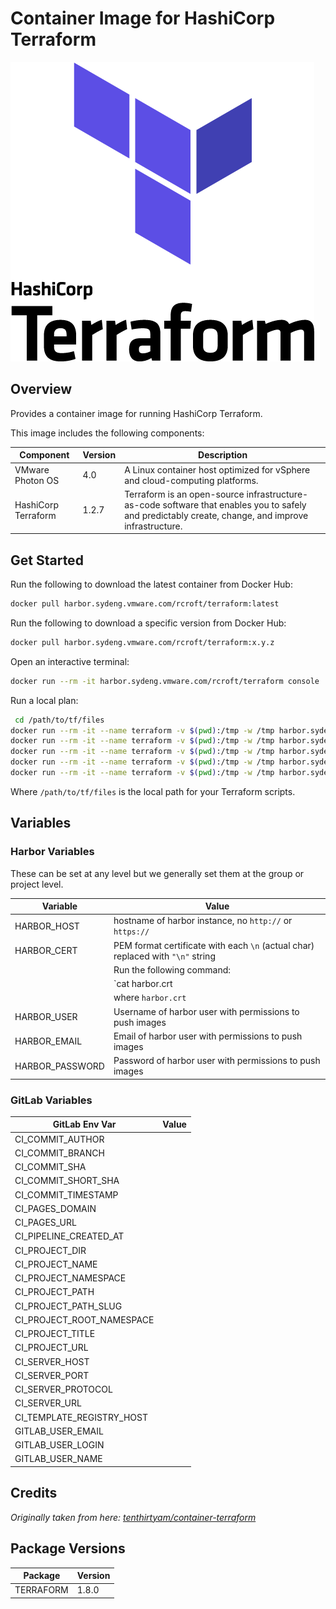 # Container Image for HashiCorp Terraform

![](logo.png)

## Overview

Provides a container image for running HashiCorp Terraform.

This image includes the following components:

| Component           | Version | Description                                                                                                                                        |
|---------------------|---------|----------------------------------------------------------------------------------------------------------------------------------------------------|
| VMware Photon OS    | 4.0     | A Linux container host optimized for vSphere and cloud-computing platforms.                                                                        |
| HashiCorp Terraform | 1.2.7   | Terraform is an open-source infrastructure-as-code software that enables you to safely and predictably create, change, and improve infrastructure. |

## Get Started

Run the following to download the latest container from Docker Hub:

```bash
docker pull harbor.sydeng.vmware.com/rcroft/terraform:latest
```

Run the following to download a specific version from Docker Hub:

```bash
docker pull harbor.sydeng.vmware.com/rcroft/terraform:x.y.z
```

Open an interactive terminal:

```bash
docker run --rm -it harbor.sydeng.vmware.com/rcroft/terraform console
```

Run a local plan:

```bash
 cd /path/to/tf/files
docker run --rm -it --name terraform -v $(pwd):/tmp -w /tmp harbor.sydeng.vmware.com/rcroft/terraform init
docker run --rm -it --name terraform -v $(pwd):/tmp -w /tmp harbor.sydeng.vmware.com/rcroft/terraform validate
docker run --rm -it --name terraform -v $(pwd):/tmp -w /tmp harbor.sydeng.vmware.com/rcroft/terraform fmt
docker run --rm -it --name terraform -v $(pwd):/tmp -w /tmp harbor.sydeng.vmware.com/rcroft/terraform plan
docker run --rm -it --name terraform -v $(pwd):/tmp -w /tmp harbor.sydeng.vmware.com/rcroft/terraform apply
```

Where `/path/to/tf/files` is the local path for your Terraform scripts.

## Variables

### Harbor Variables

These can be set at any level but we generally set them at the group or project level.

| Variable        | Value                                                                           |
|-----------------|---------------------------------------------------------------------------------|
| HARBOR_HOST     | hostname of harbor instance, no `http://` or `https://`                         |
| HARBOR_CERT     | PEM format certificate with each `\n` (actual char) replaced with `"\n"` string |
|                 | Run the following command:                                                      |
|                 | `cat harbor.crt | sed -E '$!s/$/\\n/' | tr -d '\n'`                             |
|                 | where `harbor.crt`                                                              |
| HARBOR_USER     | Username of harbor user with permissions to push images                         |
| HARBOR_EMAIL    | Email  of harbor user with permissions to push images                           |
| HARBOR_PASSWORD | Password of harbor user with permissions to push images                         |

### GitLab Variables

| GitLab Env Var            | Value |
|---------------------------|-------|
| CI_COMMIT_AUTHOR          |       |
| CI_COMMIT_BRANCH          |       |
| CI_COMMIT_SHA             |       |
| CI_COMMIT_SHORT_SHA       |       |
| CI_COMMIT_TIMESTAMP       |       |
| CI_PAGES_DOMAIN           |       |
| CI_PAGES_URL              |       |
| CI_PIPELINE_CREATED_AT    |       |
| CI_PROJECT_DIR            |       |
| CI_PROJECT_NAME           |       |
| CI_PROJECT_NAMESPACE      |       |
| CI_PROJECT_PATH           |       |
| CI_PROJECT_PATH_SLUG      |       |
| CI_PROJECT_ROOT_NAMESPACE |       |
| CI_PROJECT_TITLE          |       |
| CI_PROJECT_URL            |       |
| CI_SERVER_HOST            |       |
| CI_SERVER_PORT            |       |
| CI_SERVER_PROTOCOL        |       |
| CI_SERVER_URL             |       |
| CI_TEMPLATE_REGISTRY_HOST |       |
| GITLAB_USER_EMAIL         |       |
| GITLAB_USER_LOGIN         |       |
| GITLAB_USER_NAME          |       |

## Credits

_Originally taken from here: [tenthirtyam/container-terraform](https://github.com/tenthirtyam/container-terraform/)_

## Package Versions

<!-- snip -->
| Package | Version |
|---------|---------|
| TERRAFORM | 1.8.0 |
